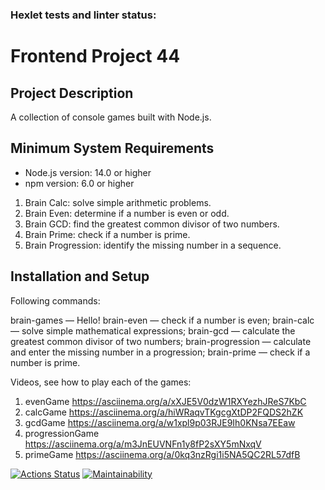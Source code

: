 ### Hexlet tests and linter status:

# Frontend Project 44

## Project Description

A collection of console games built with Node.js.

## Minimum System Requirements

- Node.js version: 14.0 or higher
- npm version: 6.0 or higher

1. Brain Calc: solve simple arithmetic problems.
2. Brain Even: determine if a number is even or odd.
3. Brain GCD: find the greatest common divisor of two numbers.
4. Brain Prime: check if a number is prime.
5. Brain Progression: identify the missing number in a sequence.

## Installation and Setup

Following commands:

brain-games — Hello!
brain-even — check if a number is even;
brain-calc — solve simple mathematical expressions;
brain-gcd — calculate the greatest common divisor of two numbers;
brain-progression — calculate and enter the missing number in a progression;
brain-prime — check if a number is prime.

Videos, see how to play each of the games:

1. evenGame https://asciinema.org/a/xXJE5V0dzW1RXYezhJReS7KbC
2. calcGame https://asciinema.org/a/hiWRaqvTKgcgXtDP2FQDS2hZK
3. gcdGame https://asciinema.org/a/w1xpl9p03RJE9Ih0KNsa7EEaw
4. progressionGame https://asciinema.org/a/m3JnEUVNFn1y8fP2sXY5mNxqV
5. primeGame https://asciinema.org/a/0kq3nzRgi1i5NA5QC2RL57dfB

[![Actions Status](https://github.com/user15213/frontend-project-44/actions/workflows/hexlet-check.yml/badge.svg)](https://github.com/user15213/frontend-project-44/actions)
[![Maintainability](https://api.codeclimate.com/v1/badges/ac998b71455b5f629ef2/maintainability)](https://codeclimate.com/github/user15213/frontend-project-44/maintainability)
